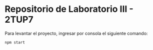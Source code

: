 # Repositorio de Laboratorio III - 2TUP7

Para levantar el proyecto, ingresar por consola el siguiente comando:

```bash
npm start
